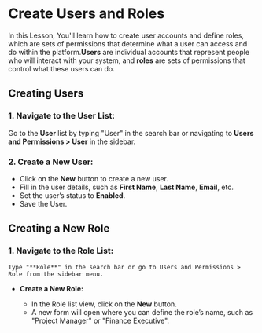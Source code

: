 #  Create Users and Roles 
  
In this Lesson, You'll learn how to create user accounts and define roles, which are sets of permissions that determine what a user can access and do within the platform.**Users** are individual accounts that represent people who will interact with your system, and **roles** are sets of permissions that control what these users can do.

## Creating Users

### 1. Navigate to the User List:
Go to the **User** list by typing "User" in the search bar or navigating to **Users and Permissions > User** in the sidebar.
  
### 2. Create a New User:

- Click on the **New** button to create a new user.
- Fill in the user details, such as **First Name**, **Last Name**, **Email**, etc.
- Set the user’s status to **Enabled**.
- Save the User.

## Creating a New Role

### 1. Navigate to the Role List:
    Type "**Role**" in the search bar or go to Users and Permissions > Role from the sidebar menu.
    
-   **Create a New Role:**
    
    -   In the Role list view, click on the **New** button.
    -   A new form will open where you can define the role’s name, such as "Project Manager" or "Finance Executive".
<!--stackedit_data:
eyJoaXN0b3J5IjpbLTE3MTU4MTc3NjQsMTQ4ODAxNDMxOCwtMT
cwNjUzMzIyNywxNDI3ODQ0MzIsLTEwNjk4NDg3NzFdfQ==
-->